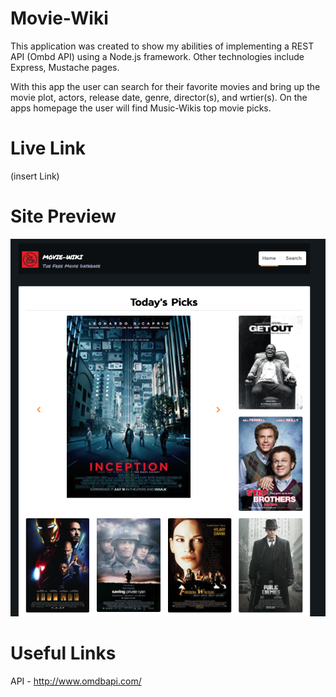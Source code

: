 # Movie-Wiki

This application was created to show my abilities of implementing a REST API (Ombd API) using a Node.js framework. Other technologies include Express, Mustache pages.

With this app the user can search for their favorite movies and bring up the movie plot, actors, release date, genre, director(s), and wrtier(s). On the apps homepage the user will find Music-Wikis top movie picks.


# Live Link

(insert Link)

# Site Preview

<img src="https://github.com/WillisK-0/MovieApp/blob/master/public/sitePreview.png" >


# Useful Links 
API - http://www.omdbapi.com/
